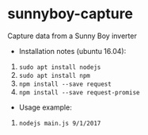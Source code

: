 # sunnyboy-capture
Capture data from a Sunny Boy inverter

* Installation notes (ubuntu 16.04):
1) `sudo apt install nodejs` 
1) `sudo apt install npm`
1) `npm install --save request`
1) `npm install --save request-promise`

* Usage example:
1) `nodejs main.js 9/1/2017`

